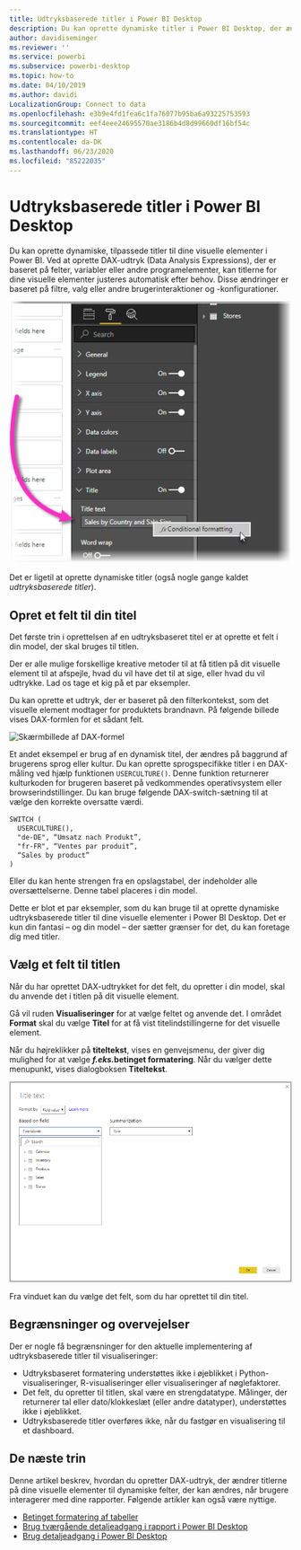 ```yaml
---
title: Udtryksbaserede titler i Power BI Desktop
description: Du kan oprette dynamiske titler i Power BI Desktop, der ændres på baggrund af programmeringsudtryk, ved hjælp af betinget programformatering.
author: davidiseminger
ms.reviewer: ''
ms.service: powerbi
ms.subservice: powerbi-desktop
ms.topic: how-to
ms.date: 04/10/2019
ms.author: davidi
LocalizationGroup: Connect to data
ms.openlocfilehash: e3b9e4fd1fea6c1fa76077b95ba6a93225753593
ms.sourcegitcommit: eef4eee24695570ae3186b4d8d99660df16bf54c
ms.translationtype: HT
ms.contentlocale: da-DK
ms.lasthandoff: 06/23/2020
ms.locfileid: "85222035"
---
```

# <a name="expression-based-titles-in-power-bi-desktop"></a>Udtryksbaserede titler i Power BI Desktop

Du kan oprette dynamiske, tilpassede titler til dine visuelle elementer i Power BI. Ved at oprette DAX-udtryk (Data Analysis Expressions), der er baseret på felter, variabler eller andre programelementer, kan titlerne for dine visuelle elementer justeres automatisk efter behov. Disse ændringer er baseret på filtre, valg eller andre brugerinteraktioner og -konfigurationer.

![Skærmbillede af indstilling for betinget formatering i Power BI Desktop](media/desktop-conditional-formatting-visual-titles/expression-based-title-01.png)

Det er ligetil at oprette dynamiske titler (også nogle gange kaldet *udtryksbaserede titler*). 

## <a name="create-a-field-for-your-title"></a>Opret et felt til din titel

Det første trin i oprettelsen af en udtryksbaseret titel er at oprette et felt i din model, der skal bruges til titlen. 

Der er alle mulige forskellige kreative metoder til at få titlen på dit visuelle element til at afspejle, hvad du vil have det til at sige, eller hvad du vil udtrykke. Lad os tage et kig på et par eksempler.

Du kan oprette et udtryk, der er baseret på den filterkontekst, som det visuelle element modtager for produktets brandnavn. På følgende billede vises DAX-formlen for et sådant felt.

![Skærmbillede af DAX-formel](media/desktop-conditional-formatting-visual-titles/expression-based-title-02.png)

Et andet eksempel er brug af en dynamisk titel, der ændres på baggrund af brugerens sprog eller kultur. Du kan oprette sprogspecifikke titler i en DAX-måling ved hjælp funktionen `USERCULTURE()`. Denne funktion returnerer kulturkoden for brugeren baseret på vedkommendes operativsystem eller browserindstillinger. Du kan bruge følgende DAX-switch-sætning til at vælge den korrekte oversatte værdi. 

```
SWITCH (
  USERCULTURE(),
  "de-DE", “Umsatz nach Produkt”,
  "fr-FR", “Ventes par produit”,
  “Sales by product”
)
```

Eller du kan hente strengen fra en opslagstabel, der indeholder alle oversættelserne. Denne tabel placeres i din model. 

Dette er blot et par eksempler, som du kan bruge til at oprette dynamiske udtryksbaserede titler til dine visuelle elementer i Power BI Desktop. Det er kun din fantasi – og din model – der sætter grænser for det, du kan foretage dig med titler.


## <a name="select-your-field-for-your-title"></a>Vælg et felt til titlen

Når du har oprettet DAX-udtrykket for det felt, du opretter i din model, skal du anvende det i titlen på dit visuelle element.

Gå vil ruden **Visualiseringer** for at vælge feltet og anvende det. I området **Format** skal du vælge **Titel** for at få vist titelindstillingerne for det visuelle element. 

Når du højreklikker på **titeltekst**, vises en genvejsmenu, der giver dig mulighed for at vælge **<em>f.eks.</em>betinget formatering**. Når du vælger dette menupunkt, vises dialogboksen **Titeltekst**. 

![Skærmbillede af dialogboksen Titeltekst](media/desktop-conditional-formatting-visual-titles/expression-based-title-02b.png)

Fra vinduet kan du vælge det felt, som du har oprettet til din titel.

## <a name="limitations-and-considerations"></a>Begrænsninger og overvejelser

Der er nogle få begrænsninger for den aktuelle implementering af udtryksbaserede titler til visualiseringer:

* Udtryksbaseret formatering understøttes ikke i øjeblikket i Python-visualiseringer, R-visualiseringer eller visualiseringer af nøglefaktorer.
* Det felt, du opretter til titlen, skal være en strengdatatype. Målinger, der returnerer tal eller dato/klokkeslæt (eller andre datatyper), understøttes ikke i øjeblikket.
* Udtryksbaserede titler overføres ikke, når du fastgør en visualisering til et dashboard.

## <a name="next-steps"></a>De næste trin

Denne artikel beskrev, hvordan du opretter DAX-udtryk, der ændrer titlerne på dine visuelle elementer til dynamiske felter, der kan ændres, når brugere interagerer med dine rapporter. Følgende artikler kan også være nyttige.

* [Betinget formatering af tabeller](desktop-conditional-table-formatting.md)
* [Brug tværgående detaljeadgang i rapport i Power BI Desktop](desktop-cross-report-drill-through.md)
* [Brug detaljeadgang i Power BI Desktop](desktop-drillthrough.md)
